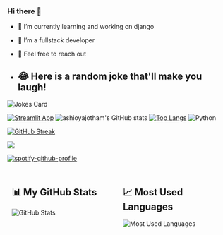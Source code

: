 ### Hi there 👋



- 🔭 I’m currently learning and  working on django
- 🤔 I’m a fullstack developer
- 💬 Feel free to reach out

- ## 😂 Here is a random joke that'll make you laugh!
![Jokes Card](https://readme-jokes.vercel.app/api)




[![Streamlit App](https://static.streamlit.io/badges/streamlit_badge_black_white.svg)](https://ashioyajotham-quant-goldman-sachs-forecastingapp-yxn34x.streamlit.app/)
![ashioyajotham's GitHub stats](https://github-readme-stats.vercel.app/api?username=kibeert&show_icons=true&theme=tokyonight)
[![Top Langs](https://github-readme-stats.vercel.app/api/top-langs/?username=kibeert&layout=compact&theme=tokyonight)](https://github.com/ashioyajotham/github-readme-stats)
![Python](https://img.shields.io/badge/python-3670A0?style=for-the-badge&logo=python&logoColor=ffdd54)

[![GitHub Streak](https://github-readme-streak-stats.herokuapp.com/?user=kibeert&theme=tokyonight)](https://git.io/streak-stats)

![](https://komarev.com/ghpvc/?username=kibeert&color=green&hidden=True&style=flat-square&label=PROFILE+VIEWS)

[![spotify-github-profile](https://spotify-github-profile.vercel.app/api/view?uid=31g3sm6aj44xd2liug5ouxpm2i54&cover_image=true&theme=default&show_offline=false&background_color=121212&interchange=false)](https://github.com/kittinan/spotify-github-profile)
<div style="display: flex;">

  <div style="flex: 50%; padding: 10px;">
    <h2>📊 My GitHub Stats</h2>
    <img src="https://github-readme-stats.vercel.app/api?username=Veolinan&show_icons=true" alt="GitHub Stats" />
  </div>

  <div style="flex: 50%; padding: 10px;">
    <h2>📈 Most Used Languages</h2>
    <img src="https://github-readme-stats.vercel.app/api/top-langs/?username=Veolinan&theme=blue-green" alt="Most Used Languages" />
  </div>

</div>

